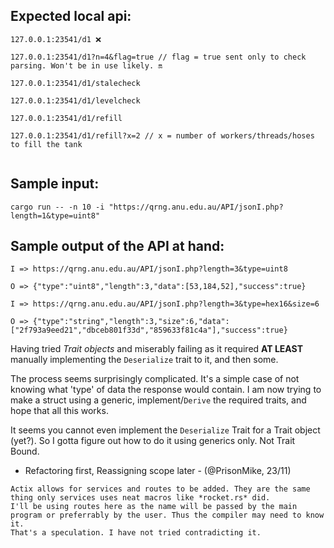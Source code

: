 ## Expected local api:


```
127.0.0.1:23541/d1 ❌

127.0.0.1:23541/d1?n=4&flag=true // flag = true sent only to check parsing. Won't be in use likely. 🔛

127.0.0.1:23541/d1/stalecheck

127.0.0.1:23541/d1/levelcheck

127.0.0.1:23541/d1/refill

127.0.0.1:23541/d1/refill?x=2 // x = number of workers/threads/hoses to fill the tank


```

## Sample input:
```
cargo run -- -n 10 -i "https://qrng.anu.edu.au/API/jsonI.php?length=1&type=uint8"

```
## Sample output of the API at hand:
```
I => https://qrng.anu.edu.au/API/jsonI.php?length=3&type=uint8

O => {"type":"uint8","length":3,"data":[53,184,52],"success":true}

I => https://qrng.anu.edu.au/API/jsonI.php?length=3&type=hex16&size=6

O => {"type":"string","length":3,"size":6,"data":["2f793a9eed21","dbceb801f33d","859633f81c4a"],"success":true}
```
Having tried *Trait objects* and miserably failing as it required **AT LEAST** manually implementing the `Deserialize` trait to it, and then some.  

The process seems surprisingly complicated. It's a simple case of not knowing what 'type' of data the response would contain. I am now trying to make a struct using a generic, implement/`Derive` the required traits, and hope that all this works.  

It seems you cannot even implement the `Deserialize` Trait for a Trait object (yet?). So I gotta figure out how to do it using generics only. Not Trait Bound.

- Refactoring first, Reassigning scope later - (@PrisonMike, 23/11)

```
Actix allows for services and routes to be added. They are the same thing only services uses neat macros like *rocket.rs* did.
I'll be using routes here as the name will be passed by the main program or preferrably by the user. Thus the compiler may need to know it.
That's a speculation. I have not tried contradicting it.
```